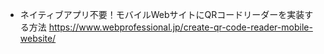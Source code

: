 - ネイティブアプリ不要！モバイルWebサイトにQRコードリーダーを実装する方法
https://www.webprofessional.jp/create-qr-code-reader-mobile-website/
